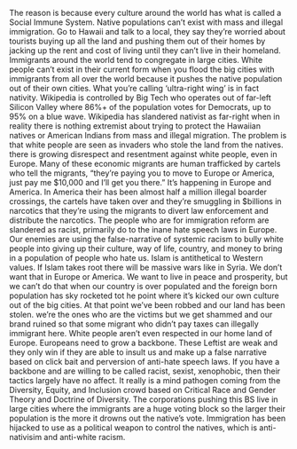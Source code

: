 The reason is because every culture around the world has what is called a Social Immune System. Native populations can’t exist with mass and illegal immigration. Go to Hawaii and talk to a local, they say they’re worried about tourists buying up all the land and pushing them out of their homes by jacking up the rent and cost of living until they can’t live in their homeland. Immigrants around the world tend to congregate in large cities. White people can’t exist in their current form when you flood the big cities with immigrants from all over the world because it pushes the native population out of their own cities. What you’re calling ‘ultra-right wing’ is in fact nativity. Wikipedia is controlled by Big Tech who operates out of far-left Silicon Valley where 86%+ of the population votes for Democrats, up to 95% on a blue wave. Wikipedia has slandered nativist as far-right when in reality there is nothing extremist about trying to protect the Hawaiian natives or American Indians from mass and illegal migration. The problem is that white people are seen as invaders who stole the land from the natives. there is growing disrespect and resentment against white people, even in Europe. Many of these economic migrants are human trafficked by cartels who tell the migrants, “they’re paying you to move to Europe or America, just pay me $10,000 and I’ll get you there.” It’s happening in Europe and America. In America their has been almost half a million illegal boarder crossings, the cartels have taken over and they’re smuggling in $billions in narcotics that they’re using the migrants to divert law enforcement and distribute the narcotics. The people who are for immigration reform are slandered as racist, primarily do to the inane hate speech laws in Europe. Our enemies are using the false-narrative of systemic racism to bully white people into giving up their culture, way of life, country, and money to bring in a population of people who hate us. Islam is antithetical to Western values. If Islam takes root there will be massive wars like in Syria. We don’t want that in Europe or America. We want to live in peace and prosperity, but we can’t do that when our country is over populated and the foreign born population has sky rocketed tot he point where it’s kicked our own culture out of the big cities. At that point we’ve been robbed and our land has been stolen. we’re the ones who are the victims but we get shammed and our brand ruined so that some migrant who didn’t pay taxes can illegally immigrant here. White people aren’t even respected in our home land of Europe. Europeans need to grow a backbone. These Leftist are weak and they only win if they are able to insult us and make up a false narrative based on click bait and perversion of anti-hate speech laws. If you have a backbone and are willing to be called racist, sexist, xenophobic, then their tactics largely have no affect. It really is a mind pathogen coming from the Diversity, Equity, and Inclusion crowd based on Critical Race and Gender Theory and Doctrine of Diversity. The corporations pushing this BS live in large cities where the immigrants are a huge voting block so the larger their population is the more it drowns out the native’s vote. Immigration has been hijacked to use as a political weapon to control the natives, which is anti-nativisim and anti-white racism.